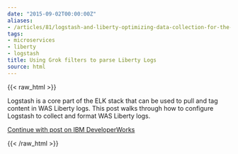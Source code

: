 ```yaml
---
date: "2015-09-02T00:00:00Z"
aliases:
- /articles/81/logstash-and-liberty-optimizing-data-collection-for-the-cloud
tags:
- microservices
- liberty
- logstash
title: Using Grok filters to parse Liberty Logs
source: html
---
```

{{< raw_html >}}
<p>Logstash is a core part of the <span class="caps">ELK</span> stack that can be used to pull and tag content in <span class="caps">WAS</span> Liberty logs. This post walks through how to configure Logstash to collect and format <span class="caps">WAS</span> Liberty logs.</p>

<p><a href="https://developer.ibm.com/wasdev/docs/logstash-liberty-optimizing-data-collection-cloud/">Continue with post on <span class="caps">IBM</span> DeveloperWorks</a></p>
{{< /raw_html >}}
